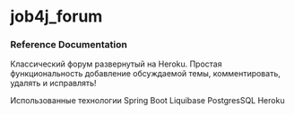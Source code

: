 # job4j_forum

### Reference Documentation

Классический форум развернутый на Heroku. Простая функциональность добавление обсуждаемой темы, комментировать, удалять и исправлять!

Использованные технологии
Spring Boot
Liquibase
PostgresSQL
Heroku

